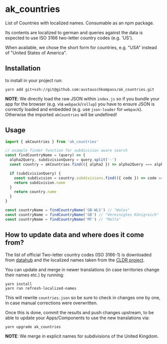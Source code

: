 # ak_countries

List of Countries with localized names. Consumable as an npm package.

Its contents are localized to german and queries against the data is expected to use
ISO 3166 two-letter country codes (e.g. 'US').

When available, we chose the short form for countries, e.g. "USA"
instead of "United States of America".

## Installation

to install in your project run:

```
yarn add git+ssh://git@github.com:austauschkompass/ak_countries.git
```

__NOTE__: We directly load the raw JSON within `index.js` so if you
bundle your app for the browser (e.g. via `webpack`/`rollup`) you have
to ensure JSON is correctly loaded and embedded (e.g. use
`json-loader` for `webpack`). Otherwise the imported `akCountries`
will be undefined!

## Usage

```js
import { akCountries } from 'ak_countries'

// example finder function for subdivision aware search
const findCountryName = (query) => {
  alpha2Query, subdivisionQuery = query.split('-')
  const country = akCountries.find(({ alpha2 }) => alpha2Query === alpha2)

  if (subdivisionQuery) {
    const subdivision = country.subdivisions.find(({ code }) => code === subdivisionQuery)
    return subdivision.name
  }
    return country.name
  }
}

const countryName = findCountryName('GB-WLS') // "Wales"
const countryName = findCountryName('GB') // "Vereinigtes Königreich"
const countryName = findCountryName('MT') // "Malta"
```

## How to update data and where does it come from?

The list of official Two-letter country codes (ISO 3166-1) is
downloaded from [datahub](https://datahub.io/core/country-list) and
the localized names taken from the [CLDR
project](https://github.com/unicode-org/cldr-json).

You can update and merge in newer translations (in case territories
change their names etc.) by running:

```
yarn install
yarn run refresh-localized-names
```

This will rewrite `countries.json` so be sure to check in changes one
by one, in case manual corrections were overwritten.

Once this is done, commit the results and push changes upstream, to be able to
update your Apps/Components to use the new translations via:

```
yarn upgrade ak_countries
```

__NOTE__: We merge in explicit names for subdivisions of the United Kingdom.
